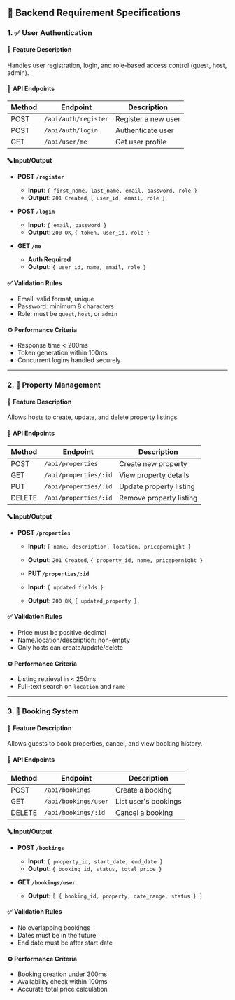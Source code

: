
## 📄 Backend Requirement Specifications

### 1. ✅ **User Authentication**

#### 🔧 Feature Description

Handles user registration, login, and role-based access control (guest, host, admin).

#### 🔗 API Endpoints

| Method | Endpoint             | Description         |
| ------ | -------------------- | ------------------- |
| POST   | `/api/auth/register` | Register a new user |
| POST   | `/api/auth/login`    | Authenticate user   |
| GET    | `/api/user/me`       | Get user profile    |

#### 🔤 Input/Output

* **POST `/register`**

  * **Input**: `{ first_name, last_name, email, password, role }`
  * **Output**: `201 Created`, `{ user_id, email, role }`
* **POST `/login`**

  * **Input**: `{ email, password }`
  * **Output**: `200 OK`, `{ token, user_id, role }`
* **GET `/me`**

  * **Auth Required**
  * **Output**: `{ user_id, name, email, role }`

#### ✅ Validation Rules

* Email: valid format, unique
* Password: minimum 8 characters
* Role: must be `guest`, `host`, or `admin`

#### ⚙️ Performance Criteria

* Response time < 200ms
* Token generation within 100ms
* Concurrent logins handled securely

---

### 2. 🏡 **Property Management**

#### 🔧 Feature Description

Allows hosts to create, update, and delete property listings.

#### 🔗 API Endpoints

| Method | Endpoint              | Description             |
| ------ | --------------------- | ----------------------- |
| POST   | `/api/properties`     | Create new property     |
| GET    | `/api/properties/:id` | View property details   |
| PUT    | `/api/properties/:id` | Update property listing |
| DELETE | `/api/properties/:id` | Remove property listing |

#### 🔤 Input/Output

* **POST `/properties`**

  * **Input**: `{ name, description, location, pricepernight }`
  * **Output**: `201 Created`, `{ property_id, name, pricepernight }`
  * **PUT `/properties/:id`**

  * **Input**: `{ updated fields }`
  * **Output**: `200 OK`, `{ updated_property }`

#### ✅ Validation Rules

* Price must be positive decimal
* Name/location/description: non-empty
* Only hosts can create/update/delete

#### ⚙️ Performance Criteria

* Listing retrieval in < 250ms
* Full-text search on `location` and `name`

---

### 3. 📆 **Booking System**

#### 🔧 Feature Description

Allows guests to book properties, cancel, and view booking history.

#### 🔗 API Endpoints

| Method | Endpoint             | Description          |
| ------ | -------------------- | -------------------- |
| POST   | `/api/bookings`      | Create a booking     |
| GET    | `/api/bookings/user` | List user's bookings |
| DELETE | `/api/bookings/:id`  | Cancel a booking     |

#### 🔤 Input/Output

* **POST `/bookings`**

  * **Input**: `{ property_id, start_date, end_date }`
  * **Output**: `{ booking_id, status, total_price }`
* **GET `/bookings/user`**

  * **Output**: `[ { booking_id, property, date_range, status } ]`

#### ✅ Validation Rules

* No overlapping bookings
* Dates must be in the future
* End date must be after start date

#### ⚙️ Performance Criteria

* Booking creation under 300ms
* Availability check within 100ms
* Accurate total price calculation
